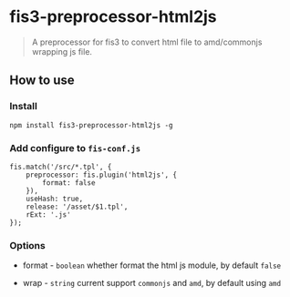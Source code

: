 fis3-preprocessor-html2js
========

> A preprocessor for fis3 to convert html file to amd/commonjs wrapping js file.


## How to use
 
### Install
 
```shell
npm install fis3-preprocessor-html2js -g
```

### Add configure to `fis-conf.js`

```javasciprt
fis.match('/src/*.tpl', {
    preprocessor: fis.plugin('html2js', {
        format: false
    }),
    useHash: true,
    release: '/asset/$1.tpl',
    rExt: '.js'
});
```

### Options

* format - `boolean`  whether format the html js module, by default `false`

* wrap - `string` current support `commonjs` and `amd`, by default using `amd`



 

 

 
